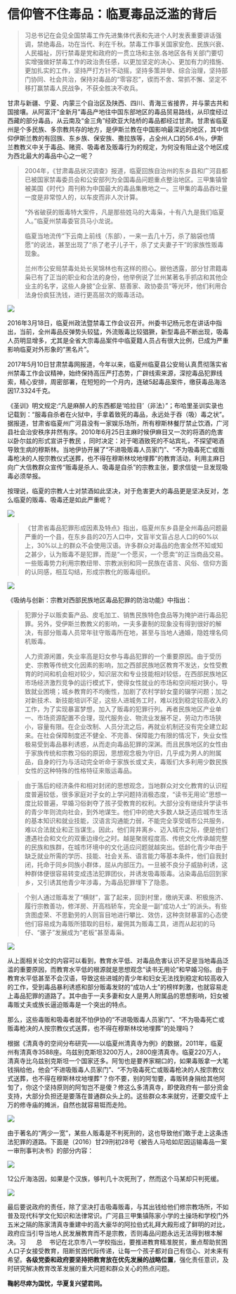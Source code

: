 # 信仰管不住毒品：临夏毒品泛滥的背后

> 习总书记在会见全国禁毒工作先进集体代表和先进个人时发表重要讲话强调，禁绝毒品，功在当代、利在千秋。禁毒工作事关国家安危、民族兴衰、人民福祉，厉行禁毒是党和政府的一贯立场和主张.各地区各有关部门要切实增强做好禁毒工作的政治责任感，以更加坚定的决心、更加有力的措施、更加扎实的工作，坚持严打方针不动摇，坚持多策并举、综合治理，坚持部门协同、社会共治，保持对毒品的“零容忍”，锲而不舍、常抓不懈、坚定不移打赢禁毒人民战争，不获全胜决不收兵。



甘肃与新疆、宁夏、内蒙三个自治区及陕西、四川、青海三省接界，并与蒙古共和国接壤。从阿富汗“金新月”毒品产地往中国东部地区的毒品贸易路线，从印度经过西藏的部分毒品，从云南及“金三角”经欧亚大陆桥的毒品都经过甘肃。甘肃省临夏州是个多民族、多宗教共存的地方，是伊斯兰教在中国影响最深远的地区，其中信仰伊斯兰教的有回族、东乡族、保安族、撒拉族等，占全州人口的56.4％，伊斯兰教教义中关于毒品、赌资、吸毒者及贩毒行为的规定，为何没有阻止这个地区成为西北最大的毒品中心之一呢？



> 2004年，《甘肃毒品状况调查》报道，临夏回族自治州的东乡县和广河县都已被国家禁毒委员会和公安部列为全国毒品问题重点整治地区。三甲集镇曾被美国《时代》周刊称为中国最大的毒品集散地之一。三甲集的毒品吞吐量一度是非常惊人的，以车皮而非人次计算。
> 
>   
> 
> “外省破获的贩毒特大案件，凡是那些姓马的大毒枭，十有八九是我们临夏人。”临夏州禁毒委官员马小龙说。
> 
>   
> 
> 临夏当地流传“下云南上前线（东部），一来一去几十万，杀了脑袋也情愿”的说法，甚至出现了“杀了老子儿子干，杀了丈夫妻子干”的家族性贩毒现象。
> 
>   
> 
> 兰州市公安局禁毒处处长吴锦林也有这样的担心。据他透露，部分甘肃籍毒枭已有了正当的职业和合法的身份，他举例说了兰州某著名手抓店和其他企业主的名字，这些人身披“企业家、慈善家、政协委员”等光环，他们利用合法身份疯狂洗钱，进行更高层次的贩毒活动。

![](http://image107.360doc.com/DownloadImg/2017/06/2700/102853681_1)

2016年3月18日，临夏州政法暨禁毒工作会议召开。州委书记杨元忠在讲话中指出，当前，全州毒品反弹势头较猛，外流贩毒比较猖獗，新型毒品不断出现，吸毒人员明显增多，尤其是全省大宗毒品案件中临夏籍人员占有很大比例，巳成为严重影响临夏对外形象的“黑名片”。



2017年5月10日甘肃禁毒网报道，今年以来，临夏州临夏县公安局认真贯彻落实省州禁毒工作会议精神，始终保持高压严打态势，广辟线索来源，深挖毒品犯罪线索，精心安排，周密部署，在短短的一个月内，连破5起毒品案件，缴获毒品海洛因17.3324千克。



《圣训》明文规定:“凡是麻醉人的东西都是‘哈拉目’（非法）”；布哈里圣训实录也记载到：“服毒自杀者在火狱中，手拿着致死的毒品，永远处于吞（吸）毒之状”。据报道，甘肃省临夏州广河县没有一家娱乐场所，所有穆斯林餐厅禁止饮酒，广河县社会治安秩序井然有序。2010年6月25日主麻时候伊麻目又一次的将酒的危害以卧尔兹的形式宣讲于教民 ，同时决定：对于喝酒致死的不站宾礼，不探望喝酒导致生病的穆斯林。当地伊协开展了“不进吸贩毒人员家门”、“不为吸毒死亡或贩毒枪决的人按宗教仪式送葬，也不得在穆斯林坟地埋葬”的教育活动，利用主麻日向广大信教群众宣传“贩毒是杀人、吸毒是自杀”的宗教主张，要求信徒一旦发现吸毒必须举报。



按理说，临夏的宗教人士对禁酒如此坚决，对于危害更大的毒品更是坚决反对，怎么临夏的贩毒、吸毒还是如此严重呢？

![](http://image107.360doc.com/DownloadImg/2017/06/2700/102853681_2)

> 《甘肃省毒品犯罪形成因素及特点》指出，临夏州东乡县是全州毒品问题最严重的一个县，在东乡县的20万人口中，文盲半文盲占总人口的60%以上，30%以上的群众不会使用汉语。许多群众对毒品的危害全然不知或知之甚少，认为贩毒不是犯罪，而是“一个愿买，一个愿卖”的正当商品交易。一些贩毒势力利用宗教纽带、宗教派别和同一民族在语言、风俗、信仰方面的认同感，相互勾结，形成宗教化的贩毒组织。

![](http://image107.360doc.com/DownloadImg/2017/06/2700/102853681_3)

《吸纳与创新：宗教对西部民族地区毒品犯罪的防治功能》中指出：



> 犯罪分子以贩卖畜产品、皮毛加工、销售民族特色食品等为掩护进行毒品犯罪。另外，受伊斯兰教教义的影响，一夫多妻制的现象没有得到很好的解决，有部分贩毒人员常年驻守贩毒所在地，甚至与当地人通婚，隐姓埋名伺机贩毒。
> 
>   
> 
> 人力资源闲置，失业率高是妇女参与毒品犯罪的一个重要原因。由于受历史、宗教等传统文化因素的影响，加之西部民族地区教育不发达，女性受教育的时间和机会相对较少，知识层次和专业技能相对较低，在西部民族地区市场经济激烈竞争的运行模式下，使得女性就业的市场和空间相对狭小，导致就业困境；城乡教育的不均衡性，加剧了农村学龄女童的辍学问题；加之对新技术、新技能培训不足，这些人进城务工时，难以找到稳定较高收入的工作，为了实现暴富梦想，加入了贩毒的犯罪行列。再者民族地区产业单一、市场资源配置不合理，现代服务业、物流业发展不足，劳动力市场狭小，容量有限。在企业改制、人员分流之后，再就业机制还没有完全建立起来。在社会保障制度还不健全、不完善、保障能力有限的情况下，失业女性极易受到毒品暴利诱惑，从而走向毒品犯罪的深渊。而且民族地区的女性由于家族传统和宗教习俗的原因，思想观念极为守旧，几乎成为男人的附属品，自身的行为与活动完全听命于家族长或丈夫，毒贩们大多利用少数民族女性的这种特殊的性格特征来贩运毒品。

>   
> 
> 由于落后的经济条件和相对封闭的思想观念，当地群众对文化教育的认识程度普遍较低，很多家庭对子女的上学问题持消极态度，“读书无用论”思想一度比较普遍，早婚习俗剥夺了孩子受教育的权利。大部分没有继续升学读书的青少年则流向社会，到外地谋生。他们中的绝大多数人缺乏适应城市生活的基本知识和就业技能，汉语言沟通能力弱，不能完全享受城市公共服务，难以合法就业和正当谋生。因此，他们背井离乡、迈入城市之际，便是他们遭遇社会和文化的双重边缘化之时。越是聚居程度高、传统文化传承越完整的民族和族群，在城市环境中的文化适应问题就越突出。低龄化青少年由于缺乏就业所需的学历、技能、社会关系、语言能力等基本条件，他们自我封闭，托命于同乡同族小群体，屈从内部压力。一旦被不良分子威胁利诱，这种群体便很容易转变成违法犯罪团伙，并诱发吸毒贩毒。沾染毒品后回到家乡，又引诱其他青少年涉毒，为毒品犯罪埋下了隐患。

>   
> 
> 个别人通过贩毒发了“横财”，富了起来，回到村里，缴纳天课、积极施济、履行宗教善功，修洋房、开高档轿车，完全是一副“成功人士”的派头。有些贪图虚荣、不思勤劳的人则盲目地进行攀比、效仿，这种贪财暴富的心态使他们容易成为毒贩所猎取的目标，雇佣其为贩毒工具，进而从起初的马仔、“骡子”发展成为“老板”甚至毒枭。

![](http://image107.360doc.com/DownloadImg/2017/06/2700/102853681_4)

从上面相关论文的内容可以看到，教育水平低、对毒品危害认识不足是当地毒品泛滥的重要原因，而教育水平低的根源就是思想观念“读书无用论”和早婚习俗。由于教育水平低甚至不会汉语，导致这些进城的青少年和妇女无法找到稳定和较高收入的工作，受到毒品暴利诱惑和部分贩毒发财的“成功人士”的榜样刺激，也就容易走上毒品犯罪的道路了。其中由于一夫多妻和女人是男人附属品的思想影响，妇女被毒贩丈夫或族长逼迫贩毒是一个突出的特点。



那么，这些毒贩和吸毒者就不怕伊协的“不进吸贩毒人员家门”、“不为吸毒死亡或贩毒枪决的人按宗教仪式送葬，也不得在穆斯林坟地埋葬”的处理吗？



根据《清真寺的空间分布研究——以临夏州清真寺为例》的数据，2011年，临夏州有清真寺3588座。乌兹别克斯坦3200万人，2800座清真寺。临夏220万人，清真寺比乌兹别克斯坦一个国家还多。阿訇也是要养家糊口的，如果毒贩拿一大笔钱捐给他，他会“不进吸贩毒人员家门”、“不为吸毒死亡或贩毒枪决的人按宗教仪式送葬，也不得在穆斯林坟地埋葬”？你不要，别的阿訇要，毒贩转身捐给其他阿訇了，你这个坚持原则的阿訇岂不是傻？修这么多清真寺，即使政府有一部分资金支持，大部分负担还是要落在普通群众头上的。这些群众本来就穷，还要交成千上万的修寺庙的摊派，自然也就容易铤而走险。

![](http://image107.360doc.com/DownloadImg/2017/06/2700/102853681_5)

由于著名的“两少一宽”，某些人贩毒是不判死刑的，这也导致他们敢于走上这条违法犯罪的道路。下面是（2016）甘29刑初28号《被告人马哈如尼因运输毒品一案一审刑事判决书》的部分内容：

![](http://image107.360doc.com/DownloadImg/2017/06/2700/102853681_6)

12公斤海洛因，如果是个汉族，够判几十次死刑了，然而这个马某却只判死缓。

![](http://image107.360doc.com/DownloadImg/2017/06/2700/102853681_7)

最后要说政府的责任，除了坚决打击吸毒贩毒，与其出钱给他们修宗教场所，不如普及现代科学文化知识和法律常识。广河县三甲集镇陈家小学的土操场和学校门外五米之隔的陈家清真寺重建中的高大豪华的阿拉伯式礼拜大殿形成了鲜明的对比，政府应当引导当地人民发展教育而不是宗教，否则毒品问题永远无法得到根本解决。习      总    书记在北京市八一学校指出，要推进教育精准脱贫，重点帮助贫困人口子女接受教育，阻断贫困代际传递，让每一个孩子都对自己有信心、对未来有希望。**各级党委和政府要坚持把教育放在优先发展的战略位置**，强化责任意识，及时研究解决教育改革发展的重大问题和群众关心的热点问题。



**鞠躬尽瘁为国忧，华夏复兴望君同。**